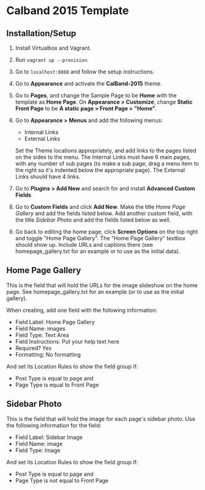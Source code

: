 Calband 2015 Template
=====================

Installation/Setup
------------------

1. Install Virtualbox and Vagrant.
2. Run `vagrant up --provision`.
3. Go to `localhost:8888` and follow the setup instructions.
4. Go to **Appearance** and activate the **CalBand-2015** theme.
5. Go to **Pages**, and change the Sample Page to be **Home** with the template as **Home Page**. On **Appearance > Customize**, change **Static Front Page** to be **A static page > Front Page > "Home"**.
6. Go to **Appearance > Menus** and add the following menus:

    - Internal Links
    - External Links
    
    Set the Theme locations appropriately, and add links to the pages listed on the sides to the menu. The Internal Links must have 6 main pages, with any number of sub pages (to make a sub page, drag a menu item to the right so it's indented below the appropriate page). The External Links should have 4 links.

7. Go to **Plugins > Add New** and search for and install **Advanced Custom Fields**
8. Go to **Custom Fields** and click **Add New**. Make the title *Home Page Gallery* and add the fields listed below. Add another custom field, with the title *Sidebar Photo* and add the fields listed below as well.
9. Go back to editing the home page, click **Screen Options** on the top right and toggle "Home Page Gallery". The "Home Page Gallery" textbox should show up. Include URLs and captions there (see homepage_gallery.txt for an example or to use as the initial data).

Home Page Gallery
-----------------

This is the field that will hold the URLs for the image slideshow on the home page. See homepage_gallery.txt for an example (or to use as the initial gallery).

When creating, add one field with the following information:

- Field Label: Home Page Gallery
- Field Name: images
- Field Type: Text Area
- Field Instructions: Put your help text here
- Required? Yes
- Formatting: No formatting

And set its Location Rules to show the field group if:

- Post Type is equal to page and
- Page Type is equal to Front Page

Sidebar Photo
-------------

This is the field that will hold the image for each page's sidebar photo. Use the following information for the field:

- Field Label: Sidebar Image
- Field Name: image
- Field Type: Image

And set its Location Rules to show the field group if:

- Post Type is equal to page and
- Page Type is not equal to Front Page